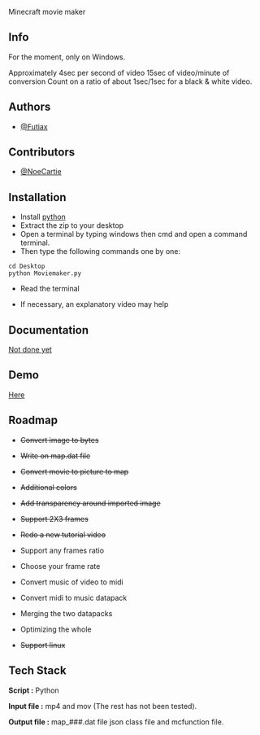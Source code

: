 Minecraft movie maker

## Info

For the moment, only on Windows.

Approximately 4sec per second of video
15sec of video/minute of conversion
Count on a ratio of about 1sec/1sec for a black & white video.

## Authors

- [@Futiax](https://github.com/Futiax)


## Contributors

- [@NoeCartie](https://github.com/NoeCartier)


## Installation

- Install [python](https://www.python.org/ftp/python/3.12.0/python-3.12.0-amd64.exe)
- Extract the zip to your desktop
- Open a terminal by typing windows then cmd and open a command terminal.
- Then type the following commands one by one:

```
cd Desktop
python Moviemaker.py
```
- Read the terminal

- If necessary, an explanatory video may help

## Documentation

[Not done yet](https://youtu.be/dQw4w9WgXcQ?si=DbouwqCV9CGxgLdx&t=1)




## Demo

[Here](https://youtu.be/r6pZk5o3trk?si=1eVRPi8P7d00KFTM)



## Roadmap

- ~~Convert image to bytes~~

- ~~Write on map.dat file~~

- ~~Convert movie to picture to map~~

- ~~Additional colors~~

- ~~Add transparency around imported image~~

- ~~Support 2X3 frames~~

- ~~Redo a new tutorial video~~

- Support any frames ratio

- Choose your frame rate

- Convert music of video to midi

- Convert midi to music datapack

- Merging the two datapacks

- Optimizing the whole

- ~~Support linux~~

## Tech Stack

**Script :** Python

**Input file :** mp4 and mov (The rest has not been tested).

**Output file :** map_###.dat file json class file and mcfunction file.
